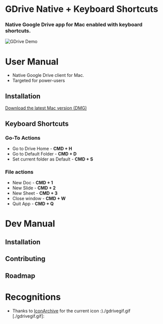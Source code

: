 # GDrive Native + Keyboard Shortcuts

### Native Google Drive app for Mac enabled with keyboard shortcuts.

![GDrive Demo](http://imgur.com/LR6FqIv.gif)

# User Manual

* Native Google Drive client for Mac.
* Targeted for power-users

## Installation

[Download the latest Mac version (DMG)]()

## Keyboard Shortcuts

### Go-To Actions

* Go to Drive Home - **CMD + H**
* Go to Default Folder - **CMD + D**
* Set current folder as Default - **CMD + S**

### File actions

* New Doc - **CMD + 1**
* New Slide - **CMD + 2**
* New Sheet - **CMD + 3**
* Close window - **CMD + W**
* Quit App - **CMD + Q**

# Dev Manual

## Installation


## Contributing



## Roadmap




# Recognitions

* Thanks to [IconArchive](http://icons8.com) for the current icon :)./gdrivegif.gif
[./gdrivegif.gif]: 
